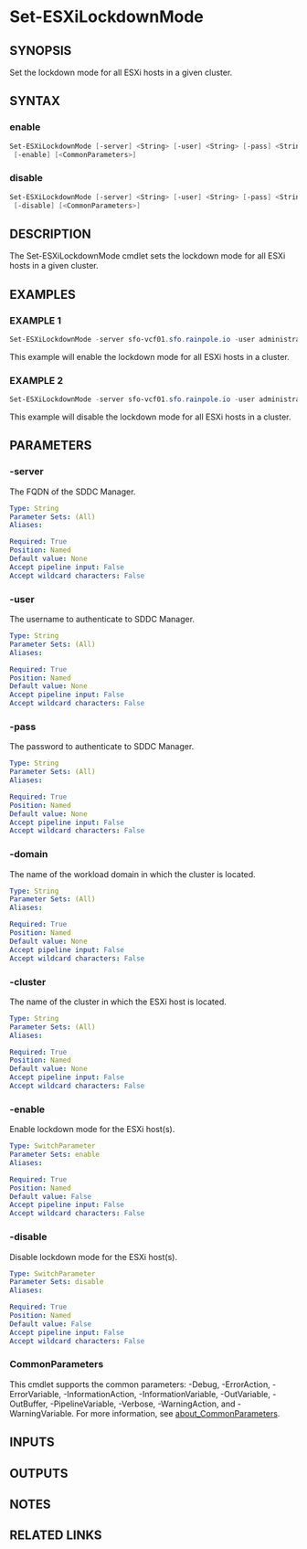 # Set-ESXiLockdownMode

## SYNOPSIS

Set the lockdown mode for all ESXi hosts in a given cluster.

## SYNTAX

### enable

```powershell
Set-ESXiLockdownMode [-server] <String> [-user] <String> [-pass] <String> [-domain] <String> [-cluster] <String>
 [-enable] [<CommonParameters>]
```

### disable

```powershell
Set-ESXiLockdownMode [-server] <String> [-user] <String> [-pass] <String> [-domain] <String> [-cluster] <String>
 [-disable] [<CommonParameters>]
```

## DESCRIPTION

The Set-ESXiLockdownMode cmdlet sets the lockdown mode for all ESXi hosts in a given cluster.

## EXAMPLES

### EXAMPLE 1

```powershell
Set-ESXiLockdownMode -server sfo-vcf01.sfo.rainpole.io -user administrator@vsphere.local -pass VMw@re1! -domain sfo-m01 -cluster sfo-m01-cl01 -enable
```

This example will enable the lockdown mode for all ESXi hosts in a cluster.

### EXAMPLE 2

```powershell
Set-ESXiLockdownMode -server sfo-vcf01.sfo.rainpole.io -user administrator@vsphere.local -pass VMw@re1! -domain sfo-m01 -cluster sfo-m01-cl01 -disable
```

This example will disable the lockdown mode for all ESXi hosts in a cluster.

## PARAMETERS

### -server

The FQDN of the SDDC Manager.

```yaml
Type: String
Parameter Sets: (All)
Aliases:

Required: True
Position: Named
Default value: None
Accept pipeline input: False
Accept wildcard characters: False
```

### -user

The username to authenticate to SDDC Manager.

```yaml
Type: String
Parameter Sets: (All)
Aliases:

Required: True
Position: Named
Default value: None
Accept pipeline input: False
Accept wildcard characters: False
```

### -pass

The password to authenticate to SDDC Manager.

```yaml
Type: String
Parameter Sets: (All)
Aliases:

Required: True
Position: Named
Default value: None
Accept pipeline input: False
Accept wildcard characters: False
```

### -domain

The name of the workload domain in which the cluster is located.

```yaml
Type: String
Parameter Sets: (All)
Aliases:

Required: True
Position: Named
Default value: None
Accept pipeline input: False
Accept wildcard characters: False
```

### -cluster

The name of the cluster in which the ESXi host is located.

```yaml
Type: String
Parameter Sets: (All)
Aliases:

Required: True
Position: Named
Default value: None
Accept pipeline input: False
Accept wildcard characters: False
```

### -enable

Enable lockdown mode for the ESXi host(s).

```yaml
Type: SwitchParameter
Parameter Sets: enable
Aliases:

Required: True
Position: Named
Default value: False
Accept pipeline input: False
Accept wildcard characters: False
```

### -disable

Disable lockdown mode for the ESXi host(s).

```yaml
Type: SwitchParameter
Parameter Sets: disable
Aliases:

Required: True
Position: Named
Default value: False
Accept pipeline input: False
Accept wildcard characters: False
```

### CommonParameters

This cmdlet supports the common parameters: -Debug, -ErrorAction, -ErrorVariable, -InformationAction, -InformationVariable, -OutVariable, -OutBuffer, -PipelineVariable, -Verbose, -WarningAction, and -WarningVariable. For more information, see [about_CommonParameters](http://go.microsoft.com/fwlink/?LinkID=113216).

## INPUTS

## OUTPUTS

## NOTES

## RELATED LINKS
